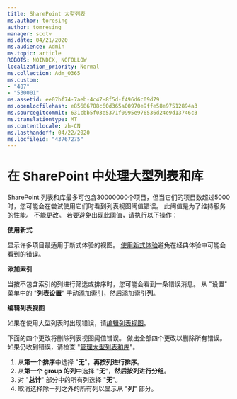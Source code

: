 ```yaml
---
title: SharePoint 大型列表
ms.author: toresing
author: tomresing
manager: scotv
ms.date: 04/21/2020
ms.audience: Admin
ms.topic: article
ROBOTS: NOINDEX, NOFOLLOW
localization_priority: Normal
ms.collection: Adm_O365
ms.custom:
- "407"
- "530001"
ms.assetid: ee07bf74-7aeb-4c47-8f5d-f496d6c09d79
ms.openlocfilehash: e85686788c60d365a00970e9ffe58e97512894a3
ms.sourcegitcommit: 631cbb5f03e5371f0995e976536d24e9d13746c3
ms.translationtype: MT
ms.contentlocale: zh-CN
ms.lasthandoff: 04/22/2020
ms.locfileid: "43767275"
---
```

# <a name="work-with-large-lists-and-libraries-in-sharepoint"></a>在 SharePoint 中处理大型列表和库

SharePoint 列表和库最多可包含30000000个项目，但当它们的项目数超过5000时，您可能会在尝试使用它们时看到列表视图阈值错误。 此阈值是为了维持服务的性能。 不能更改。 若要避免出现此阈值，请执行以下操作：

**使用新式**

显示许多项目最适用于新式体验的视图。 [使用新式体验](https://support.office.com/article/66dac24b-4177-4775-bf50-3d267318caa9)避免在经典体验中可能会看到的错误。

**添加索引**

当按不包含索引的列进行筛选或排序时，您可能会看到一条错误消息。 从 "设置" 菜单中的 "**列表设置**" 手动[添加索引](https://support.office.com/article/f3f00554-b7dc-44d1-a2ed-d477eac463b0)，然后添加索引**列**。

**编辑列表视图**

如果在使用大型列表时出现错误，请[编辑列表视图](https://support.office.com/article/15916903-e79a-423f-b4e2-02d37e1ff372)。

下面的四个更改将删除列表视图阈值错误。 做出全部四个更改以删除所有错误。 如果仍收到错误，请检查 "[管理大型列表和库](https://support.office.com/article/B8588DAE-9387-48C2-9248-C24122F07C59)"。

1. 从**第一个排序**中选择 "**无**"，**再按列进行排序**。
2. 从**第一个 group 的列**中选择 "**无**"，**然后按列进行分组**。
3. 对 "**总计**" 部分中的所有列选择 "**无**"。
4. 取消选择除一列之外的所有列以显示从 "**列**" 部分。

